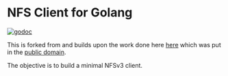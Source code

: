 NFS Client for Golang
=====================

[![godoc](http://godoc.org/github.com/fdawg4l/nfs?status.svg)](http://godoc.org/github.com/fdawg4l/nfs)

This is forked from and builds upon the work done here [here](https://github.com/davecheney/nfs) which was put in the [public domain](https://github.com/davecheney/nfs/issues/1#issuecomment-280563247).

The objective is to build a minimal NFSv3 client.
